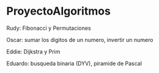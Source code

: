 # ProyectoAlgoritmos

Rudy: Fibonacci y Permutaciones

Oscar:  sumar los digitos de un numero,  invertir un numero

Eddie: Dijkstra y Prim

Eduardo: busqueda binaria (DYV), piramide de Pascal
